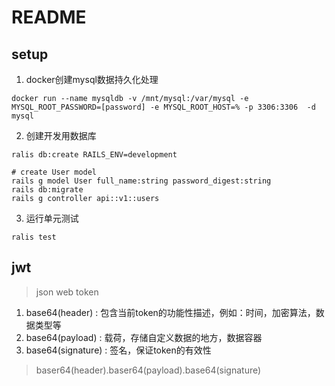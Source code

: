 # README

## setup

1. docker创建mysql数据持久化处理

```shell
docker run --name mysqldb -v /mnt/mysql:/var/mysql -e MYSQL_ROOT_PASSWORD=[password] -e MYSQL_ROOT_HOST=% -p 3306:3306  -d mysql 
```

2. 创建开发用数据库

```shell
ralis db:create RAILS_ENV=development
```

```shell
# create User model
rails g model User full_name:string password_digest:string
rails db:migrate
rails g controller api::v1::users
```

3. 运行单元测试

```shell
ralis test
```

## jwt

> json web token

1. base64(header) : 包含当前token的功能性描述，例如：时间，加密算法，数据类型等
2. base64(payload) : 载荷，存储自定义数据的地方，数据容器
3. base64(signature) : 签名，保证token的有效性

> baser64(header).baser64(payload).base64(signature)

